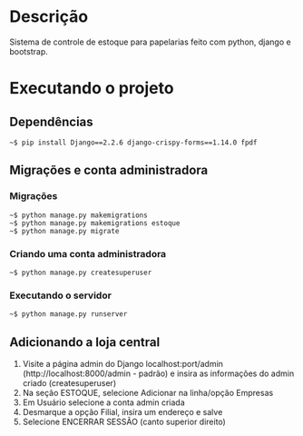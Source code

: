 # Descrição
Sistema de controle de estoque para papelarias feito com python, django e bootstrap.

# Executando o projeto
## Dependências
``` console
~$ pip install Django==2.2.6 django-crispy-forms==1.14.0 fpdf
```

## Migrações e conta administradora
### Migrações
``` console
~$ python manage.py makemigrations
~$ python manage.py makemigrations estoque
~$ python manage.py migrate
```

### Criando uma conta administradora
``` console
~$ python manage.py createsuperuser
```

### Executando o servidor
``` console
~$ python manage.py runserver
```

## Adicionando a loja central
1. Visite a página admin do Django localhost:port/admin (http://localhost:8000/admin - padrão) e insira as informações do admin criado (createsuperuser)
2. Na seção ESTOQUE, selecione Adicionar na linha/opção Empresas
3. Em Usuário selecione a conta admin criada
4. Desmarque a opção Filial, insira um endereço e salve
5. Selecione ENCERRAR SESSÃO (canto superior direito)
